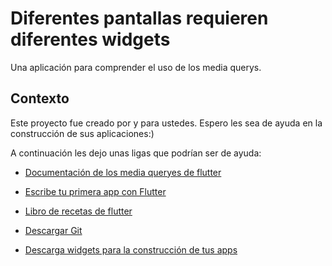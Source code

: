# Diferentes pantallas requieren diferentes widgets

Una aplicación para comprender el uso de los media querys.

## Contexto

Este proyecto fue creado por y para ustedes.
Espero les sea de ayuda en la construcción de sus aplicaciones:)

A continuación les dejo unas ligas que podrían ser de ayuda:
- [Documentación de los media queryes de flutter](https://api.flutter.dev/flutter/widgets/MediaQuery-class.html)
- [Escribe tu primera app con Flutter](https://docs.flutter.dev/get-started/codelab)
- [Libro de recetas de flutter](https://docs.flutter.dev/cookbook)

- [Descargar Git](https://git-scm.com/downloads)
- [Descarga widgets para la construcción de tus apps](https://pub.dev/)
